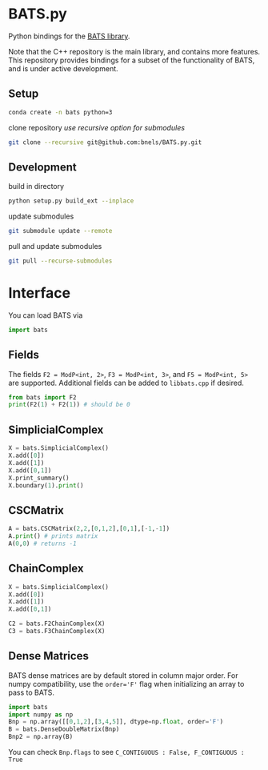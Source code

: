 # BATS.py
Python bindings for the [BATS library](https://github.com/bnels/BATS).

Note that the C++ repository is the main library, and contains more features.  This repository provides bindings for a subset of the functionality of BATS, and is under active development.

## Setup

```bash
conda create -n bats python=3
```

clone repository *use recursive option for submodules*
```bash
git clone --recursive git@github.com:bnels/BATS.py.git
```


## Development

build in directory
```bash
python setup.py build_ext --inplace
```

update submodules
```bash
git submodule update --remote
```

pull and update submodules
```bash
git pull --recurse-submodules
```

# Interface

You can load BATS via
```python
import bats
````

## Fields

The fields `F2 = ModP<int, 2>`, `F3 = ModP<int, 3>`, and `F5 = ModP<int, 5>` are supported.  Additional fields can be added to `libbats.cpp` if desired.

```python
from bats import F2
print(F2(1) + F2(1)) # should be 0
```

## SimplicialComplex

```python
X = bats.SimplicialComplex()
X.add([0])
X.add([1])
X.add([0,1])
X.print_summary()
X.boundary(1).print()
```

## CSCMatrix

```python
A = bats.CSCMatrix(2,2,[0,1,2],[0,1],[-1,-1])
A.print() # prints matrix
A(0,0) # returns -1
```

## ChainComplex

```python
X = bats.SimplicialComplex()
X.add([0])
X.add([1])
X.add([0,1])

C2 = bats.F2ChainComplex(X)
C3 = bats.F3ChainComplex(X)
```

## Dense Matrices



BATS dense matrices are by default stored in column major order.  For numpy compatibility, use the
`order='F'` flag when initializing an array to pass to BATS.  

```python
import bats
import numpy as np
Bnp = np.array([[0,1,2],[3,4,5]], dtype=np.float, order='F')
B = bats.DenseDoubleMatrix(Bnp)
Bnp2 = np.array(B)
```

You can check `Bnp.flags` to see `C_CONTIGUOUS : False, F_CONTIGUOUS : True`
